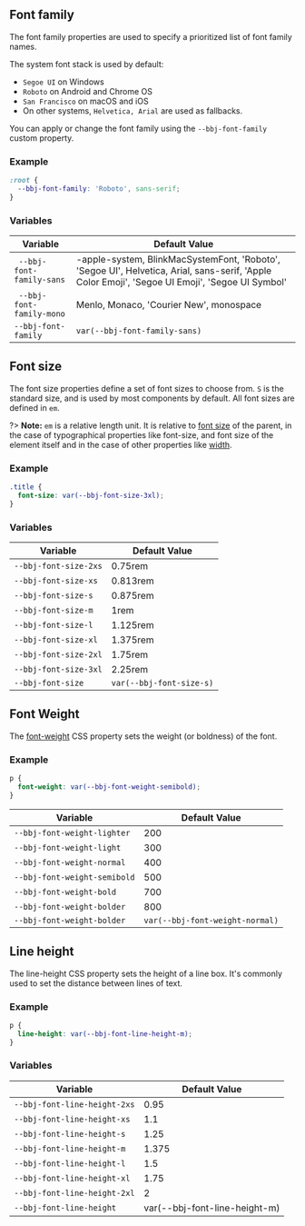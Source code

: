 ## Font family

The font family properties are used to specify a prioritized list of font family names.

The system font stack is used by default:

- `Segoe UI` on Windows
- `Roboto` on Android and Chrome OS
- `San Francisco` on macOS and iOS
- On other systems, `Helvetica, Arial` are used as fallbacks.

You can apply or change the font family using the `--bbj-font-family` custom property.

### Example

```css
:root {
  --bbj-font-family: 'Roboto', sans-serif;
}
```

### Variables

| **Variable**              | **Default Value**                                                                                                                               |
| ------------------------- | ----------------------------------------------------------------------------------------------------------------------------------------------- |
| ` --bbj-font-family-sans` | -apple-system, BlinkMacSystemFont, 'Roboto', 'Segoe UI', Helvetica, Arial, sans-serif, 'Apple Color Emoji', 'Segoe UI Emoji', 'Segoe UI Symbol' |
| ` --bbj-font-family-mono` | Menlo, Monaco, 'Courier New', monospace                                                                                                         |
| `--bbj-font-family`       | `var(--bbj-font-family-sans)`                                                                                                                   |

## Font size

The font size properties define a set of font sizes to choose from. `S` is the standard size, and is used by most components by default. All font sizes are defined in `em`.

?> **Note:** `em` is a relative length unit. It is relative to [font size](https://developer.mozilla.org/en-US/docs/Web/CSS/font-size) of the parent, in the case of typographical properties like font-size, and font size of the element itself and in the case of other properties like [width](https://developer.mozilla.org/en-US/docs/Web/CSS/width).

### Example

```css
.title {
  font-size: var(--bbj-font-size-3xl);
}
```

### Variables

| **Variable**          | **Default Value**        |
| --------------------- | ------------------------ |
| `--bbj-font-size-2xs` | 0.75rem                  |
| `--bbj-font-size-xs`  | 0.813rem                 |
| `--bbj-font-size-s`   | 0.875rem                 |
| `--bbj-font-size-m`   | 1rem                     |
| `--bbj-font-size-l`   | 1.125rem                 |
| `--bbj-font-size-xl`  | 1.375rem                 |
| `--bbj-font-size-2xl` | 1.75rem                  |
| `--bbj-font-size-3xl` | 2.25rem                  |
| `--bbj-font-size`     | `var(--bbj-font-size-s)` |

## Font Weight

The [font-weight](https://developer.mozilla.org/en-US/docs/Web/CSS/font-weight) CSS property sets the weight (or boldness) of the font.

### Example

```css
p {
  font-weight: var(--bbj-font-weight-semibold);
}
```

| **Variable**                 | **Default Value**               |
| ---------------------------- | ------------------------------- |
| `--bbj-font-weight-lighter`  | 200                             |
| `--bbj-font-weight-light`    | 300                             |
| `--bbj-font-weight-normal`   | 400                             |
| `--bbj-font-weight-semibold` | 500                             |
| `--bbj-font-weight-bold`     | 700                             |
| `--bbj-font-weight-bolder`   | 800                             |
| `--bbj-font-weight-bolder`   | `var(--bbj-font-weight-normal)` |

## Line height

The line-height CSS property sets the height of a line box. It's commonly used to set the distance between lines of text.

### Example

```css
p {
  line-height: var(--bbj-font-line-height-m);
}
```

### Variables

| **Variable**                 | **Default Value**             |
| ---------------------------- | ----------------------------- |
| `--bbj-font-line-height-2xs` | 0.95                          |
| `--bbj-font-line-height-xs`  | 1.1                           |
| `--bbj-font-line-height-s`   | 1.25                          |
| `--bbj-font-line-height-m`   | 1.375                         |
| `--bbj-font-line-height-l`   | 1.5                           |
| `--bbj-font-line-height-xl`  | 1.75                          |
| `--bbj-font-line-height-2xl` | 2                             |
| `--bbj-font-line-height`     | var(--bbj-font-line-height-m) |
